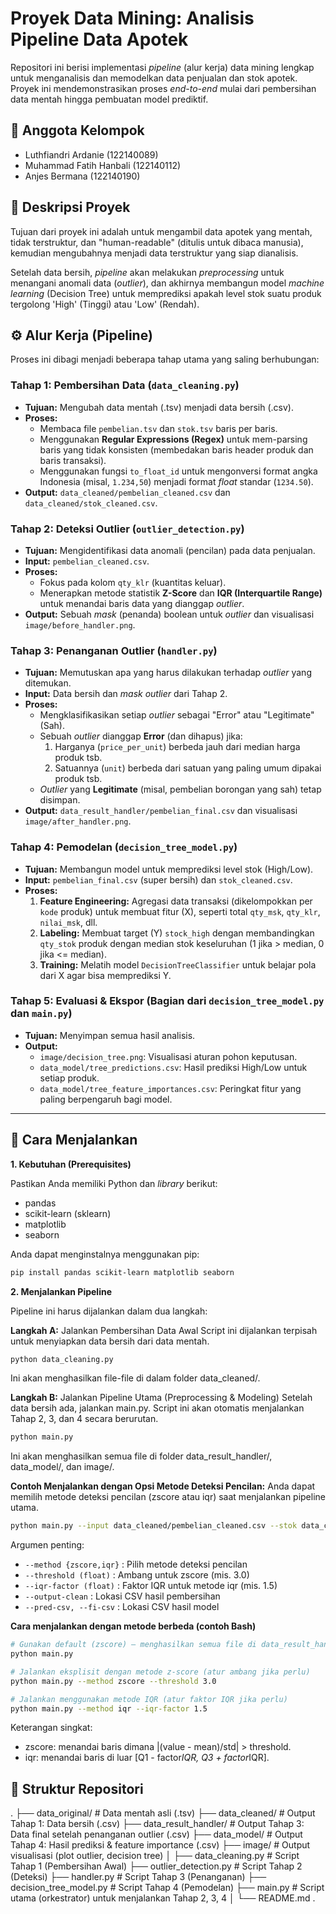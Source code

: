 # Proyek Data Mining: Analisis Pipeline Data Apotek

Repositori ini berisi implementasi *pipeline* (alur kerja) data mining lengkap untuk menganalisis dan memodelkan data penjualan dan stok apotek. Proyek ini mendemonstrasikan proses *end-to-end* mulai dari pembersihan data mentah hingga pembuatan model prediktif.

## 👥 Anggota Kelompok

* Luthfiandri Ardanie (122140089)
* Muhammad Fatih Hanbali (122140112)
* Anjes Bermana (122140190)

## 📝 Deskripsi Proyek

Tujuan dari proyek ini adalah untuk mengambil data apotek yang mentah, tidak terstruktur, dan "human-readable" (ditulis untuk dibaca manusia), kemudian mengubahnya menjadi data terstruktur yang siap dianalisis.

Setelah data bersih, *pipeline* akan melakukan *preprocessing* untuk menangani anomali data (*outlier*), dan akhirnya membangun model *machine learning* (Decision Tree) untuk memprediksi apakah level stok suatu produk tergolong 'High' (Tinggi) atau 'Low' (Rendah).

## ⚙️ Alur Kerja (Pipeline)

Proses ini dibagi menjadi beberapa tahap utama yang saling berhubungan:

### Tahap 1: Pembersihan Data (`data_cleaning.py`)

* **Tujuan:** Mengubah data mentah (.tsv) menjadi data bersih (.csv).
* **Proses:**
    * Membaca file `pembelian.tsv` dan `stok.tsv` baris per baris.
    * Menggunakan **Regular Expressions (Regex)** untuk mem-parsing baris yang tidak konsisten (membedakan baris header produk dan baris transaksi).
    * Menggunakan fungsi `to_float_id` untuk mengonversi format angka Indonesia (misal, `1.234,50`) menjadi format *float* standar (`1234.50`).
* **Output:** `data_cleaned/pembelian_cleaned.csv` dan `data_cleaned/stok_cleaned.csv`.

### Tahap 2: Deteksi Outlier (`outlier_detection.py`)

* **Tujuan:** Mengidentifikasi data anomali (pencilan) pada data penjualan.
* **Input:** `pembelian_cleaned.csv`.
* **Proses:**
    * Fokus pada kolom `qty_klr` (kuantitas keluar).
    * Menerapkan metode statistik **Z-Score** dan **IQR (Interquartile Range)** untuk menandai baris data yang dianggap *outlier*.
* **Output:** Sebuah *mask* (penanda) boolean untuk *outlier* dan visualisasi `image/before_handler.png`.

### Tahap 3: Penanganan Outlier (`handler.py`)

* **Tujuan:** Memutuskan apa yang harus dilakukan terhadap *outlier* yang ditemukan.
* **Input:** Data bersih dan *mask* *outlier* dari Tahap 2.
* **Proses:**
    * Mengklasifikasikan setiap *outlier* sebagai "Error" atau "Legitimate" (Sah).
    * Sebuah *outlier* dianggap **Error** (dan dihapus) jika:
        1.  Harganya (`price_per_unit`) berbeda jauh dari median harga produk tsb.
        2.  Satuannya (`unit`) berbeda dari satuan yang paling umum dipakai produk tsb.
    * *Outlier* yang **Legitimate** (misal, pembelian borongan yang sah) tetap disimpan.
* **Output:** `data_result_handler/pembelian_final.csv` dan visualisasi `image/after_handler.png`.

### Tahap 4: Pemodelan (`decision_tree_model.py`)

* **Tujuan:** Membangun model untuk memprediksi level stok (High/Low).
* **Input:** `pembelian_final.csv` (super bersih) dan `stok_cleaned.csv`.
* **Proses:**
    1.  **Feature Engineering:** Agregasi data transaksi (dikelompokkan per `kode` produk) untuk membuat fitur (X), seperti total `qty_msk`, `qty_klr`, `nilai_msk`, dll.
    2.  **Labeling:** Membuat target (Y) `stock_high` dengan membandingkan `qty_stok` produk dengan median stok keseluruhan (1 jika > median, 0 jika <= median).
    3.  **Training:** Melatih model `DecisionTreeClassifier` untuk belajar pola dari X agar bisa memprediksi Y.

### Tahap 5: Evaluasi & Ekspor (Bagian dari `decision_tree_model.py` dan `main.py`)

* **Tujuan:** Menyimpan semua hasil analisis.
* **Output:**
    * `image/decision_tree.png`: Visualisasi aturan pohon keputusan.
    * `data_model/tree_predictions.csv`: Hasil prediksi High/Low untuk setiap produk.
    * `data_model/tree_feature_importances.csv`: Peringkat fitur yang paling berpengaruh bagi model.

---

## 🚀 Cara Menjalankan

**1. Kebutuhan (Prerequisites)**

Pastikan Anda memiliki Python dan *library* berikut:
* pandas
* scikit-learn (sklearn)
* matplotlib
* seaborn

Anda dapat menginstalnya menggunakan pip:
```bash
pip install pandas scikit-learn matplotlib seaborn
```

**2. Menjalankan Pipeline**

Pipeline ini harus dijalankan dalam dua langkah:

**Langkah A:** Jalankan Pembersihan Data Awal
Script ini dijalankan terpisah untuk menyiapkan data bersih dari data mentah.

```bash
python data_cleaning.py
```
Ini akan menghasilkan file-file di dalam folder data_cleaned/.

**Langkah B:** Jalankan Pipeline Utama (Preprocessing & Modeling)
Setelah data bersih ada, jalankan main.py. Script ini akan otomatis menjalankan Tahap 2, 3, dan 4 secara berurutan.

```bash
python main.py
```
Ini akan menghasilkan semua file di folder data_result_handler/, data_model/, dan image/.

**Contoh Menjalankan dengan Opsi Metode Deteksi Pencilan:**
Anda dapat memilih metode deteksi pencilan (zscore atau iqr) saat menjalankan pipeline utama.

```bash
python main.py --input data_cleaned/pembelian_cleaned.csv --stok data_cleaned/stok_cleaned.csv --method zscore --threshold 3.0
```

Argumen penting:
- `--method {zscore,iqr}`      : Pilih metode deteksi pencilan
- `--threshold (float)`        : Ambang untuk zscore (mis. 3.0)
- `--iqr-factor (float)`       : Faktor IQR untuk metode iqr (mis. 1.5)
- `--output-clean`             : Lokasi CSV hasil pembersihan
- `--pred-csv, --fi-csv`       : Lokasi CSV hasil model

**Cara menjalankan dengan metode berbeda (contoh Bash)**
```bash
# Gunakan default (zscore) — menghasilkan semua file di data_result_handler/, data_model/, dan image/
python main.py

# Jalankan eksplisit dengan metode z-score (atur ambang jika perlu)
python main.py --method zscore --threshold 3.0

# Jalankan menggunakan metode IQR (atur faktor IQR jika perlu)
python main.py --method iqr --iqr-factor 1.5
```

Keterangan singkat:
- zscore: menandai baris dimana |(value - mean)/std| > threshold.
- iqr: menandai baris di luar [Q1 - factor*IQR, Q3 + factor*IQR].

## 📁 Struktur Repositori
.
├── data_original/     # Data mentah asli (.tsv)
├── data_cleaned/      # Output Tahap 1: Data bersih (.csv)
├── data_result_handler/ # Output Tahap 3: Data final setelah penanganan outlier (.csv)
├── data_model/        # Output Tahap 4: Hasil prediksi & feature importance (.csv)
├── image/             # Output visualisasi (plot outlier, decision tree)
│
├── data_cleaning.py   # Script Tahap 1 (Pembersihan Awal)
├── outlier_detection.py # Script Tahap 2 (Deteksi)
├── handler.py         # Script Tahap 3 (Penanganan)
├── decision_tree_model.py # Script Tahap 4 (Pemodelan)
├── main.py            # Script utama (orkestrator) untuk menjalankan Tahap 2, 3, 4
│
└── README.md
.